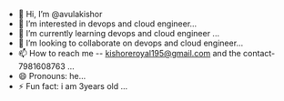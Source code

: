 - 👋 Hi, I’m @avulakishor
- 👀 I’m interested in devops and cloud engineer...
- 🌱 I’m currently learning devops and cloud engineer ...
- 💞️ I’m looking to collaborate on devops and cloud engineer...
- 📫 How to reach me -- kishoreroyal195@gmail.com and the contact-7981608763 ...
- 😄 Pronouns: he...
- ⚡ Fun fact: i am 3years old ...

<!---
avulakishor/avulakishor is a ✨ special ✨ repository because its `README.md` (this file) appears on your GitHub profile.
You can click the Preview link to take a look at your changes.
--->
